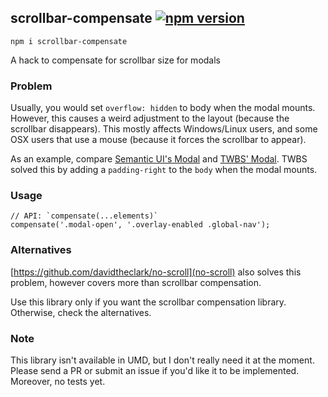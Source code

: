 ## scrollbar-compensate [![npm version](http://img.shields.io/npm/v/scrollbar-compensate.svg?style=flat)](https://npmjs.org/package/scrollbar-compensate)
```
npm i scrollbar-compensate
```
A hack to compensate for scrollbar size for modals

### Problem
Usually, you would set `overflow: hidden` to body when the modal mounts. However, this causes a weird adjustment to the layout (because the scrollbar disappears). This mostly affects Windows/Linux users, and some OSX users that use a mouse (because it forces the scrollbar to appear).

As an example, compare [Semantic UI's Modal](http://semantic-ui.com/modules/modal.html) and [TWBS' Modal](http://getbootstrap.com/javascript/#modals). TWBS solved this by adding a `padding-right` to the `body` when the modal mounts.

### Usage
```
// API: `compensate(...elements)`
compensate('.modal-open', '.overlay-enabled .global-nav');
```

### Alternatives
[https://github.com/davidtheclark/no-scroll](no-scroll) also solves this problem, however covers more than scrollbar compensation.

Use this library only if you want the scrollbar compensation library. Otherwise, check the alternatives.

### Note
This library isn't available in UMD, but I don't really need it at the moment. Please send a PR or submit an issue if you'd like it to be implemented. Moreover, no tests yet.